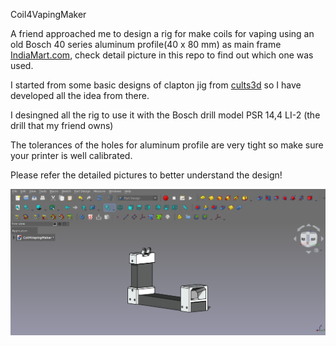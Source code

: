 Coil4VapingMaker

A friend approached me to design a rig for make coils for vaping using an old Bosch 40 series aluminum profile(40 x 80 mm) as main frame [IndiaMart.com](https://m.indiamart.com/proddetail/aluminum-extrusions-20912135391.html), check detail picture in this repo to find out which one was used.

I started from some basic designs of clapton jig from [cults3d](https://cults3d.com/es/modelo-3d/herramientas/quitavueltas-resistencias-vapeo-608) so I have developed all the idea from there.

I desingned all the rig to use it with the Bosch drill model PSR 14,4 LI-2 (the drill that my friend owns)

The tolerances of the holes for aluminum profile are very tight so make sure your printer is well calibrated.

Please refer the detailed pictures to better understand the design!

![alt text](https://github.com/Imejpul/3DPrinting/blob/main/19_Coil4VapingMaker/Coil4VapingMaker.png "FreeCad View")
